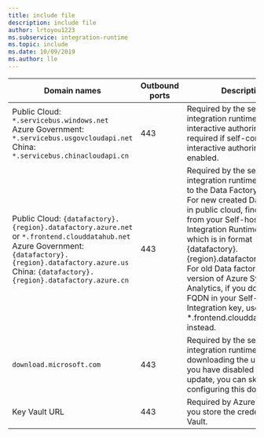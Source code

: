 ```yaml
---
title: include file
description: include file
author: lrtoyou1223
ms.subservice: integration-runtime
ms.topic: include
ms.date: 10/09/2019
ms.author: lle
---
```

| Domain names                                          | Outbound ports | Description                |
| ----------------------------------------------------- | -------------- | ---------------------------|
| Public Cloud: `*.servicebus.windows.net` <br> Azure Government: `*.servicebus.usgovcloudapi.net` <br> China: `*.servicebus.chinacloudapi.cn`   | 443            | Required by the self-hosted integration runtime for interactive authoring. It's not required if self-contained interactive authoring is enabled.|
| Public Cloud: `{datafactory}.{region}.datafactory.azure.net`<br> or `*.frontend.clouddatahub.net` <br> Azure Government: `{datafactory}.{region}.datafactory.azure.us` <br> China: `{datafactory}.{region}.datafactory.azure.cn` | 443            | Required by the self-hosted integration runtime to connect to the Data Factory service. <br>For new created Data Factory in public cloud, find the FQDN from your Self-hosted Integration Runtime key, which is in format {datafactory}.{region}.datafactory.azure.net. For old Data factory and any version of Azure Synapse Analytics, if you don't see the FQDN in your Self-hosted Integration key, use *.frontend.clouddatahub.net instead. |
| `download.microsoft.com`    | 443            | Required by the self-hosted integration runtime for downloading the updates. If you have disabled auto-update, you can skip configuring this domain. |
| Key Vault URL | 443           | Required by Azure Key Vault if you store the credential in Key Vault. |
